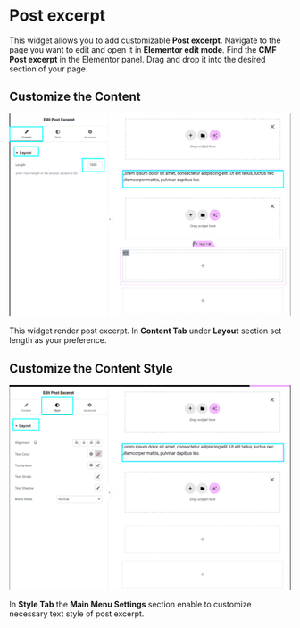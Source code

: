# Post excerpt

This widget allows you to add customizable **Post excerpt**. Navigate to the page you want to edit and open it in **Elementor edit mode**. Find the **CMF Post excerpt** in the Elementor panel. Drag and drop it into the desired section of your page.

## Customize the Content

<p class="cmf--img-wrapper">
    <img src="/assets/framework/images/widgets/post-elements/post-excerpt/post_excerpt_1.png" alt="post excerpt">
</p>

This widget render post excerpt. In **Content Tab** under **Layout** section set length as your preference.

## Customize the Content Style

<p class="cmf--img-wrapper">
    <img src="/assets/framework/images/widgets/post-elements/post-excerpt/post_excerpt_2.png" alt="post excerpt">
</p>

 In **Style Tab** the **Main Menu Settings** section enable to customize necessary text style of post excerpt.    
